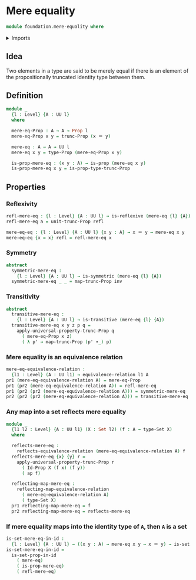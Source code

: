 # Mere equality

```agda
module foundation.mere-equality where
```

<details><summary>Imports</summary>

```agda
open import foundation.action-on-identifications-functions
open import foundation.binary-relations
open import foundation.dependent-pair-types
open import foundation.functoriality-propositional-truncation
open import foundation.propositional-truncations
open import foundation.reflecting-maps-equivalence-relations
open import foundation.universe-levels

open import foundation-core.equivalence-relations
open import foundation-core.identity-types
open import foundation-core.propositions
open import foundation-core.sets
```

</details>

## Idea

Two elements in a type are said to be merely equal if there is an element of the
propositionally truncated identity type between them.

## Definition

```agda
module _
  {l : Level} {A : UU l}
  where

  mere-eq-Prop : A → A → Prop l
  mere-eq-Prop x y = trunc-Prop (x ＝ y)

  mere-eq : A → A → UU l
  mere-eq x y = type-Prop (mere-eq-Prop x y)

  is-prop-mere-eq : (x y : A) → is-prop (mere-eq x y)
  is-prop-mere-eq x y = is-prop-type-trunc-Prop
```

## Properties

### Reflexivity

```agda
refl-mere-eq : {l : Level} {A : UU l} → is-reflexive (mere-eq {l} {A})
refl-mere-eq a = unit-trunc-Prop refl

mere-eq-eq : {l : Level} {A : UU l} {x y : A} → x ＝ y → mere-eq x y
mere-eq-eq {x = x} refl = refl-mere-eq x
```

### Symmetry

```agda
abstract
  symmetric-mere-eq :
    {l : Level} {A : UU l} → is-symmetric (mere-eq {l} {A})
  symmetric-mere-eq _ _ = map-trunc-Prop inv
```

### Transitivity

```agda
abstract
  transitive-mere-eq :
    {l : Level} {A : UU l} → is-transitive (mere-eq {l} {A})
  transitive-mere-eq x y z p q =
    apply-universal-property-trunc-Prop q
      ( mere-eq-Prop x z)
      ( λ p' → map-trunc-Prop (p' ∙_) p)
```

### Mere equality is an equivalence relation

```agda
mere-eq-equivalence-relation :
  {l1 : Level} (A : UU l1) → equivalence-relation l1 A
pr1 (mere-eq-equivalence-relation A) = mere-eq-Prop
pr1 (pr2 (mere-eq-equivalence-relation A)) = refl-mere-eq
pr1 (pr2 (pr2 (mere-eq-equivalence-relation A))) = symmetric-mere-eq
pr2 (pr2 (pr2 (mere-eq-equivalence-relation A))) = transitive-mere-eq
```

### Any map into a set reflects mere equality

```agda
module _
  {l1 l2 : Level} {A : UU l1} (X : Set l2) (f : A → type-Set X)
  where

  reflects-mere-eq :
    reflects-equivalence-relation (mere-eq-equivalence-relation A) f
  reflects-mere-eq {x} {y} r =
    apply-universal-property-trunc-Prop r
      ( Id-Prop X (f x) (f y))
      ( ap f)

  reflecting-map-mere-eq :
    reflecting-map-equivalence-relation
      ( mere-eq-equivalence-relation A)
      ( type-Set X)
  pr1 reflecting-map-mere-eq = f
  pr2 reflecting-map-mere-eq = reflects-mere-eq
```

### If mere equality maps into the identity type of `A`, then `A` is a set

```agda
is-set-mere-eq-in-id :
  {l : Level} {A : UU l} → ((x y : A) → mere-eq x y → x ＝ y) → is-set A
is-set-mere-eq-in-id =
  is-set-prop-in-id
    ( mere-eq)
    ( is-prop-mere-eq)
    ( refl-mere-eq)
```
